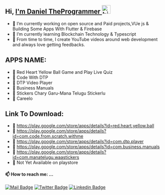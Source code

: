  ## Hi, <a href="https://daniel-theprogrammer.github.io/Portfolio/#portfolio"> I'm Daniel TheProgrammer </a> <img src="https://user-images.githubusercontent.com/1303154/88677602-1635ba80-d120-11ea-84d8-d263ba5fc3c0.gif" width="28px" alt="hi">




- 🔭 I’m currently working on open source and Paid projects,VUe js & Building Some Apps With Flutter & Firebase
- 🌱 I’m currently learning  Blockchain Technology & Typescript
- 🌱 From time to time, I create YouTube videos around web development and always love getting feedbacks.


## APPS NAME: 	
- 🔭 Red Heart Yellow Ball Game and Play Live Quiz
- 🔭 Code With DTP
- 🔭 DTP Video Player
- 🔭 Business Manuals
- 🔭 Stickers Chary Garu-Mana Telugu Stickerlu
- 🔭 Careelo

## Link To Download:
- 🔭  https://play.google.com/store/apps/details?id=red.heart.yellow.ball
- 🔭 https://play.google.com/store/apps/details?id=com.code.from.scratch.withme
- 🔭 https://play.google.com/store/apps/details?id=com.dtp.player
- 🔭 https://play.google.com/store/apps/details?id=com.business.manuals
- 🔭 https://play.google.com/store/apps/details?id=com.manatelugu.waastickers
- 🔭 Not Yet Available on playstore
 
#### 📫 How to reach me: ...
[![Mail Badge](https://img.shields.io/badge/-njidan-c0392b?style=flat&labelColor=c0392b&logo=gmail&logoColor=white)](mailto:njid18753@gmail.com)
[![Twitter Badge](https://img.shields.io/badge/-@itz_omen-1ca0f1?style=flat&labelColor=1ca0f1&logo=twitter&logoColor=white&link=https://twitter.com/NJIDANIEL4)](https://twitter.com/NJIDANIEL4) [![Linkedin Badge](https://img.shields.io/badge/-https://www.linkedin.com/in/nji-daniel-%F0%9F%87%A8%F0%9F%87%B2-96b964183/style=flat&labelColor=0e76a8&logo=linkedin&logoColor=white)](https://www.linkedin.com/in/nji-daniel-%F0%9F%87%A8%F0%9F%87%B2-96b964183/)
 


 
